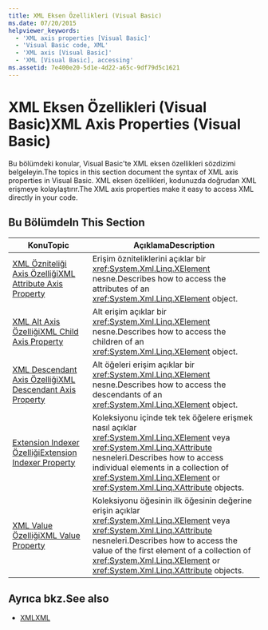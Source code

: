 ```yaml
---
title: XML Eksen Özellikleri (Visual Basic)
ms.date: 07/20/2015
helpviewer_keywords:
  - 'XML axis properties [Visual Basic]'
  - 'Visual Basic code, XML'
  - 'XML axis [Visual Basic]'
  - 'XML [Visual Basic], accessing'
ms.assetid: 7e400e20-5d1e-4d22-a65c-9df79d5c1621
---
```

# <a name="xml-axis-properties-visual-basic"></a><span data-ttu-id="6ffd1-102">XML Eksen Özellikleri (Visual Basic)</span><span class="sxs-lookup"><span data-stu-id="6ffd1-102">XML Axis Properties (Visual Basic)</span></span>
<span data-ttu-id="6ffd1-103">Bu bölümdeki konular, Visual Basic'te XML eksen özellikleri sözdizimi belgeleyin.</span><span class="sxs-lookup"><span data-stu-id="6ffd1-103">The topics in this section document the syntax of XML axis properties in Visual Basic.</span></span> <span data-ttu-id="6ffd1-104">XML eksen özellikleri, kodunuzda doğrudan XML erişmeye kolaylaştırır.</span><span class="sxs-lookup"><span data-stu-id="6ffd1-104">The XML axis properties make it easy to access XML directly in your code.</span></span>  
  
## <a name="in-this-section"></a><span data-ttu-id="6ffd1-105">Bu Bölümde</span><span class="sxs-lookup"><span data-stu-id="6ffd1-105">In This Section</span></span>  
  
|<span data-ttu-id="6ffd1-106">Konu</span><span class="sxs-lookup"><span data-stu-id="6ffd1-106">Topic</span></span>|<span data-ttu-id="6ffd1-107">Açıklama</span><span class="sxs-lookup"><span data-stu-id="6ffd1-107">Description</span></span>|  
|-----------|-----------------|  
|[<span data-ttu-id="6ffd1-108">XML Özniteliği Axis Özelliği</span><span class="sxs-lookup"><span data-stu-id="6ffd1-108">XML Attribute Axis Property</span></span>](../../../visual-basic/language-reference/xml-axis/xml-attribute-axis-property.md)|<span data-ttu-id="6ffd1-109">Erişim özniteliklerini açıklar bir <xref:System.Xml.Linq.XElement> nesne.</span><span class="sxs-lookup"><span data-stu-id="6ffd1-109">Describes how to access the attributes of an <xref:System.Xml.Linq.XElement> object.</span></span>|  
|[<span data-ttu-id="6ffd1-110">XML Alt Axis Özelliği</span><span class="sxs-lookup"><span data-stu-id="6ffd1-110">XML Child Axis Property</span></span>](../../../visual-basic/language-reference/xml-axis/xml-child-axis-property.md)|<span data-ttu-id="6ffd1-111">Alt erişim açıklar bir <xref:System.Xml.Linq.XElement> nesne.</span><span class="sxs-lookup"><span data-stu-id="6ffd1-111">Describes how to access the children of an <xref:System.Xml.Linq.XElement> object.</span></span>|  
|[<span data-ttu-id="6ffd1-112">XML Descendant Axis Özelliği</span><span class="sxs-lookup"><span data-stu-id="6ffd1-112">XML Descendant Axis Property</span></span>](../../../visual-basic/language-reference/xml-axis/xml-descendant-axis-property.md)|<span data-ttu-id="6ffd1-113">Alt öğeleri erişim açıklar bir <xref:System.Xml.Linq.XElement> nesne.</span><span class="sxs-lookup"><span data-stu-id="6ffd1-113">Describes how to access the descendants of an <xref:System.Xml.Linq.XElement> object.</span></span>|  
|[<span data-ttu-id="6ffd1-114">Extension Indexer Özelliği</span><span class="sxs-lookup"><span data-stu-id="6ffd1-114">Extension Indexer Property</span></span>](../../../visual-basic/language-reference/xml-axis/extension-indexer-property.md)|<span data-ttu-id="6ffd1-115">Koleksiyonu içinde tek tek öğelere erişmek nasıl açıklar <xref:System.Xml.Linq.XElement> veya <xref:System.Xml.Linq.XAttribute> nesneleri.</span><span class="sxs-lookup"><span data-stu-id="6ffd1-115">Describes how to access individual elements in a collection of <xref:System.Xml.Linq.XElement> or <xref:System.Xml.Linq.XAttribute> objects.</span></span>|  
|[<span data-ttu-id="6ffd1-116">XML Value Özelliği</span><span class="sxs-lookup"><span data-stu-id="6ffd1-116">XML Value Property</span></span>](../../../visual-basic/language-reference/xml-axis/xml-value-property.md)|<span data-ttu-id="6ffd1-117">Koleksiyonu öğesinin ilk öğesinin değerine erişin açıklar <xref:System.Xml.Linq.XElement> veya <xref:System.Xml.Linq.XAttribute> nesneleri.</span><span class="sxs-lookup"><span data-stu-id="6ffd1-117">Describes how to access the value of the first element of a collection of <xref:System.Xml.Linq.XElement> or <xref:System.Xml.Linq.XAttribute> objects.</span></span>|  
  
## <a name="see-also"></a><span data-ttu-id="6ffd1-118">Ayrıca bkz.</span><span class="sxs-lookup"><span data-stu-id="6ffd1-118">See also</span></span>
- [<span data-ttu-id="6ffd1-119">XML</span><span class="sxs-lookup"><span data-stu-id="6ffd1-119">XML</span></span>](../../../visual-basic/programming-guide/language-features/xml/index.md)
